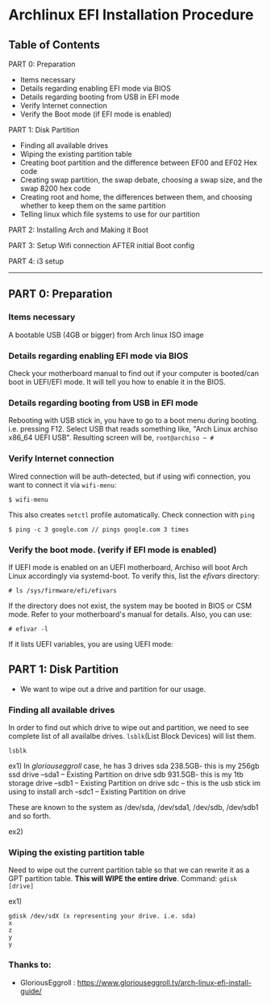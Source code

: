 # Archlinux EFI Installation Procedure

## Table of Contents

PART 0: Preparation

- Items necessary
- Details regarding enabling EFI mode via BIOS
- Details regarding booting from USB in EFI mode
- Verify Internet connection
- Verify the Boot mode (if EFI mode is enabled)

PART 1: Disk Partition

- Finding all available drives
- Wiping the existing partition table
- Creating boot partition and the difference between EF00 and EF02 Hex code
- Creating swap partition, the swap debate, choosing a swap size, and the swap 8200 hex code
- Creating root and home, the differences between them, and choosing whether to keep them on the same partition
- Telling linux which file systems to use for our partition

PART 2: Installing Arch and Making it Boot

PART 3: Setup Wifi connection AFTER initial Boot config

PART 4: i3 setup


---

## PART 0: Preparation

### Items necessary
A bootable USB (4GB or bigger) from Arch linux ISO image 

### Details regarding enabling EFI mode via BIOS
Check your motherboard manual to find out if your computer is booted/can boot in UEFI/EFI mode. It will tell you how to enable it in the BIOS.

### Details regarding booting from USB in EFI mode
Rebooting with USB stick in, you have to go to a boot menu during booting. i.e. pressing F12. Select USB that reads something like, "Arch Linux archiso x86_64 UEFI USB". Resulting screen will be,
```root@archiso ~ #```

### Verify Internet connection
Wired connection will be auth-detected, but if using wifi connection, you want to connect it via `wifi-menu`:
```
$ wifi-menu
```
This also creates `netctl` profile automatically. Check connection with `ping`
```
$ ping -c 3 google.com // pings google.com 3 times
```

### Verify the boot mode. (verify if EFI mode is enabled)
If UEFI mode is enabled on an UEFI motherboard, Archiso will boot Arch Linux accordingly via systemd-boot. To verify this, list the *efivars* directory:
```
# ls /sys/firmware/efi/efivars
```
If the directory does not exist, the system may be booted in BIOS or CSM mode. Refer to your motherboard's manual for details. Also, you can use:
```
# efivar -l
```
If it lists UEFI variables, you are using UEFI mode:

## PART 1: Disk Partition
  * We want to wipe out a drive and partition for our usage.

### Finding all available drives
In order to find out which drive to wipe out and partition, we need to see complete list of all availalbe drives. `lsblk`(List Block Devices) will list them.
```
lsblk
```

ex1)
In *gloriouseggroll* case, he has 3 drives
sda 238.5GB- this is my 256gb ssd drive
–sda1 – Existing Partition on drive
sdb 931.5GB- this is my 1tb storage drive
–sdb1 – Existing Partition on drive
sdc – this is the usb stick im using to install arch
–sdc1 – Existing Partition on drive

These are known to the system as /dev/sda, /dev/sda1, /dev/sdb, /dev/sdb1 and so forth.

ex2) 

### Wiping the existing partition table
Need to wipe out the current partition table so that we can rewrite it as a GPT partition table. **This will WIPE the entire drive**. Command: `gdisk [drive]` 

ex1)
```
gdisk /dev/sdX (x representing your drive. i.e. sda)
x
z
y
y
```





### Thanks to:
- GloriousEggroll : https://www.gloriouseggroll.tv/arch-linux-efi-install-guide/
